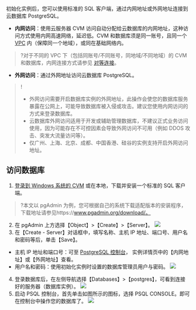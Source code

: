 初始化实例后，您可以使用标准的 SQL 客户端，通过内网地址或外网地址连接到云数据库 PostgreSQL。
- **内网访问**：使用云服务器 CVM 访问自动分配给云数据库的内网地址，这种访问方式使用内网高速网络，延迟低。CVM 和数据库须是同一账号，且同一个[ VPC](https://cloud.tencent.com/document/product/215/20046) 内（保障同一个地域），或同在基础网络内。
>?对于不同的 VPC 下（包括同账号/不同账号，同地域/不同地域）的 CVM 和数据库，内网连接方式请参见  [对等连接](https://cloud.tencent.com/document/product/553/18827)。
- **外网访问**：通过外网地址访问云数据库 PostgreSQL。
>!
>- 外网访问需要开启数据库实例的外网地址，此操作会使您的数据库服务暴露在公网上，可能导致数据库被入侵或攻击。建议您使用内网访问的方式来登录数据库。 
>- 云数据库外网访问适用于开发或辅助管理数据库，不建议正式业务访问使用，因为可能存在不可控因素会导致外网访问不可用（例如 DDOS 攻击、突发大流量访问等）。
>- 仅广州、上海、北京、成都、中国香港、硅谷的实例支持开启外网访问地址。

## 访问数据库
1. [登录到 Windows 系统的 CVM](https://cloud.tencent.com/document/product/213/2764) 或在本地，下载并安装一个标准的 SQL 客户端。
>?本文以 pgAdmin 为例，您可根据自己的系统下载适配版本的安装程序，下载地址请参见https://www.pgadmin.org/download/。
>
2. 在 pgAdmin 上方选择【Object】>【Create】>【Server】。
![](https://main.qcloudimg.com/raw/38db0fb15e9de97762362a7afb105796.png)
3. 在【Create - Server】对话框中，填写名称、主机 IP 地址、端口号、用户名和密码等后，单击【Save】。
 - 主机 IP 地址和端口号：可至 [PostgreSQL 控制台](https://console.cloud.tencent.com/pgsql)， 实例详情页中的【内网地址】或【外网地址】查看。
 - 用户名和密码：使用初始化实例时设置的数据库管理员用户与密码。
![](https://main.qcloudimg.com/raw/ef6b1975a212ee352adda4dd4e1159e7.png)
4. 登录数据库后，在左侧导航选择【Databases】>【postgres】，可看到连接好的服务器（数据库实例）。
![](https://main.qcloudimg.com/raw/ede1361fb76d38deaf9cf22d3a43e8f3.png)
5. 启动 PSQL 控制台，首先单击如图所示的图标，选择 PSQL CONSOLE。即可在控制台中操作您的数据库了。
![](https://main.qcloudimg.com/raw/55a06ca46df8c0d104360d9fb16a1d29.jpg)

